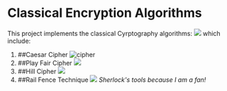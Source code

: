 # Classical Encryption Algorithms
This project implements the classical Cyrptography algorithms:
![](app/src/main/res/screenshots/home.jpeg)
which include:
1. ##Caesar Cipher
![cipher](app/src/main/res/screenshots/caesar_cipher.jpeg)
3. ##Play Fair Cipher
   ![](app/src/main/res/screenshots/home.jpeg)
4. ##Hill Cipher
   ![](app/src/main/res/screenshots/hill_cipher.jpeg)
5. ##Rail Fence Technique
   ![](app/src/main/res/screenshots/rail_fence.jpeg)
*Sherlock's tools because I am a fan!*